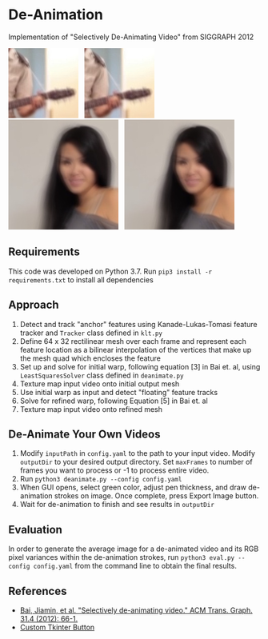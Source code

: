 # De-Animation
Implementation of "Selectively De-Animating Video" from SIGGRAPH 2012

<img src="imgs/guitar_average_before.jpg">&nbsp;&nbsp;&nbsp;<img src="imgs/guitar_average_before.jpg">&nbsp;&nbsp;&nbsp;<img src="imgs/model_average_before.jpg">&nbsp;&nbsp;&nbsp;<img src="imgs/model_average_before.jpg">

## Requirements
This code was developed on Python 3.7. Run `pip3 install -r requirements.txt` to install all dependencies

## Approach
1. Detect and track "anchor" features using Kanade-Lukas-Tomasi feature tracker and `Tracker` class defined in `klt.py`
2. Define 64 x 32 rectilinear mesh over each frame and represent each feature location as a bilinear interpolation of the vertices that make up the mesh quad which encloses the feature
3. Set up and solve for initial warp, following equation [3] in Bai et. al, using `LeastSquaresSolver` class defined in `deanimate.py`
4. Texture map input video onto initial output mesh
5. Use initial warp as input and detect "floating" feature tracks 
6. Solve for refined warp, following Equation [5] in Bai et. al
7. Texture map input video onto refined mesh

## De-Animate Your Own Videos
1. Modify `inputPath` in `config.yaml` to the path to your input video. Modify `outputDir` to your desired output directory. Set `maxFrames` to number of frames you want to process or -1 to process entire video.
2. Run `python3 deanimate.py --config config.yaml`
3. When GUI opens, select green color, adjust pen thickness, and draw de-animation strokes on image. Once complete, press Export Image button.
4. Wait for de-animation to finish and see results in `outputDir`

## Evaluation
In order to generate the average image for a de-animated video and its RGB pixel variances within the de-animation strokes, run `python3 eval.py --config config.yaml` from the command line to obtain the final results.

## References
- [Bai, Jiamin, et al. "Selectively de-animating video." ACM Trans. Graph. 31.4 (2012): 66-1.](http://graphics.berkeley.edu/papers/Bai-SDV-2012-08/Bai-SDV-2012-08_large.pdf)
- [Custom Tkinter Button](https://github.com/TomSchimansky/GuitarTuner)

